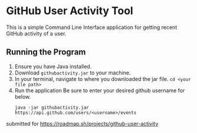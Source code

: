 # GitHub User Activity Tool
This is a simple Command Line Interface application for getting recent GitHub activity of a user.

## Running the Program
1. Ensure you have Java installed.
2. Download `githubactivity.jar` to your machine.
3. In your terminal, navigate to where you downloaded the jar file.
   `cd <your file path>`
4. Run the application
   Be sure to enter your desired github username for <username> below.
   ```
   java -jar githubactivity.jar https://api.github.com/users/<username>/events
   ```

submitted for https://roadmap.sh/projects/github-user-activity
